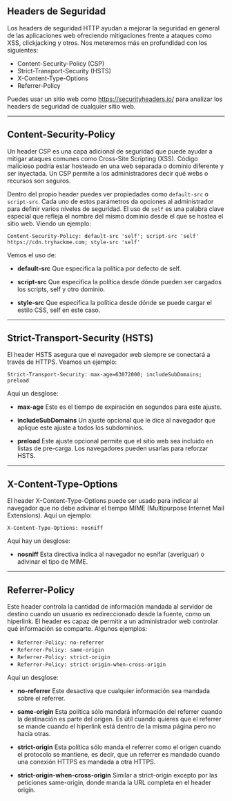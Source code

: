 <h2>Headers de Seguridad</h2>
Los headers de seguridad HTTP ayudan a mejorar la seguridad en general de las aplicaciones web ofreciendo mitigaciones frente a ataques como XSS, clickjacking y otros. Nos meteremos más en profundidad con los siguientes:

- Content-Security-Policy (CSP)
- Strict-Transport-Security (HSTS)
- X-Content-Type-Options
- Referrer-Policy

Puedes usar un sitio web como https://securityheaders.io/ para analizar los headers de seguridad de cualquier sitio web.

---------------
<h2>Content-Security-Policy</h2>
Un header CSP es una capa adicional de seguridad que puede ayudar a mitigar ataques comunes como Cross-Site Scripting (XSS). Código malicioso podría estar hosteado en una web separada o dominio diferente y ser inyectada. Un CSP permite a los administradores decir qué webs o recursos son seguros.

Dentro del propio header puedes ver propiedades como `default-src` o `script-src`. Cada uno de estos parámetros da opciones al administrador para definir varios niveles de seguridad. El uso de `self` es una palabra clave especial que refleja el nombre del mismo dominio desde el que se hostea el sitio web. Viendo un ejemplo:

`Content-Security-Policy: default-src 'self'; script-src 'self' https://cdn.tryhackme.com; style-src 'self'`

Vemos el uso de:

- **default-src**
  Que especifica la política por defecto de self.
  
- **script-src**
  Que especifica la política desde dónde pueden ser cargados los scripts, self y otro dominio.
  
- **style-src**
  Que especifica la política desde dónde se puede cargar el estilo CSS, self en este caso.

-----------------------
<h2>Strict-Transport-Security (HSTS)</h2>
El header HSTS asegura que el navegador web siempre se conectará a través de HTTPS. Veamos un ejemplo:

`Strict-Transport-Security: max-age=63072000; includeSubDomains; preload`

Aquí un desglose:

- **max-age**
  Este es el tiempo de expiración en segundos para este ajuste.
  
- **includeSubDomains**
  Un ajuste opcional que le dice al navegador que aplique este ajuste a todos los subdominios.
  
- **preload**
  Este ajuste opcional permite que el sitio web sea incluido en listas de pre-carga. Los navegadores pueden usarlas para reforzar HSTS.

---------------------
<h2>X-Content-Type-Options</h2>
El header X-Content-Type-Options puede ser usado para indicar al navegador que no debe adivinar el tiempo MIME (Multipurpose Internet Mail Extensions). Aquí un ejemplo:

`X-Content-Type-Options: nosniff`

Aquí hay un desglose:

- **nosniff**
  Esta directiva indica al navegador no esnifar (averiguar) o adivinar el tipo de MIME.

-----------------
<h2>Referrer-Policy</h2>
Este header controla la cantidad de información mandada al servidor de destino cuando un usuario es redireccionado desde la fuente, como un hiperlink. El header es capaz de permitir a un administrador web controlar qué información se comparte. Algunos ejemplos: 

- `Referrer-Policy: no-referrer`
- `Referrer-Policy: same-origin`
- `Referrer-Policy: strict-origin`
- `Referrer-Policy: strict-origin-when-cross-origin`
  
Aquí un desglose:

- **no-referrer**
  Este desactiva que cualquier información sea mandada sobre el referrer.
  
- **same-origin**
  Esta política sólo mandará información del referrer cuando la destinación es parte del origen. Es útil cuando quieres que el referrer se mande cuando el hiperlink está dentro de la misma página pero no hacia otras.
  
- **strict-origin**
  Esta política sólo manda el referrer como el origen cuando el protocolo se mantiene, es decir, que un referrer es mandado cuando una conexión HTTPS es mandada a otra HTTPS.
  
- **strict-origin-when-cross-origin**
  Similar a strict-origin excepto por las peticiones same-origin, donde manda la URL completa en el header origin.
  
